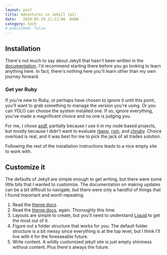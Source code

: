 ```yaml
---
layout: post
title: Adventures in Jekyll (p1)
date:   2020-05-29 21:22:00 -0400
category: tech
# published: false
---
```


## Installation

There's not much to say about Jekyll that hasn't been written in the [documentation](https://jekyllrb.com/docs/). I'd recommend starting there before you go looking to learn anything here. In fact, there's nothing here you'll learn other than my own journey forward.

### Get yer Ruby

If you're new to Ruby, or perhaps have chosen to ignore it until this point, you'll want to grab something to manage the version you're using. Or you can YOLO can choose the system installed one. If so, ignore everything, you've made a magnificent choice and no one is judging you.

For me, I chose [asdf](https://asdf-vm.com/), partially because I use it in my node based projects, but mostly because I didn't want to evaluate [rbenv](https://github.com/rbenv/rbenv), [rvm](https://rvm.io/), and [chruby](https://github.com/postmodern/chruby). Choice overload is real, and it was best for me to pick the jack of all trades solution.

Following the rest of the installation instructions leads to a nice empty site to work with.

## Customize it

The defaults of Jekyll are simple enough to get writing, but there were some little bits that I wanted to customize. The documentation on making updates can be a bit difficult to navigate, but there were only a handful of things that I found important and worth repeating.

1. Read the [theme docs](https://jekyllrb.com/docs/themes).
2. Read the [theme docs](https://jekyllrb.com/docs/themes), again. Thoroughly this time.
3. Layouts are simple to create, but you'll need to understand [Liquid](https://github.com/Shopify/liquid/wiki/Liquid-for-Designers) to get the most out of it.
4. Figure out a folder structure that works for you. The default folder structure is a bit messy since everything is at the top level, but I think I'll live with it for the foreseeable future.
5. Write content. A wildly customized jekyll site is just empty shininess without content. Plus there's always the future.
